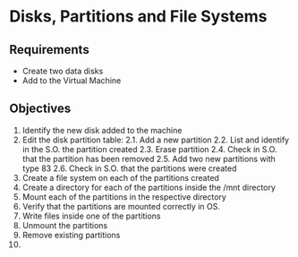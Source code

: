 # Disks, Partitions and File Systems

## Requirements

* Create two data disks
* Add to the Virtual Machine

## Objectives

1. Identify the new disk added to the machine
2. Edit the disk partition table:
  2.1. Add a new partition
  2.2. List and identify in the S.O. the partition created
  2.3. Erase partition
  2.4. Check in S.O. that the partition has been removed
  2.5. Add two new partitions with type 83
  2.6.  Check in S.O. that the partitions were created
3. Create a file system on each of the partitions created
4. Create a directory for each of the partitions inside the /mnt directory
5. Mount each of the partitions in the respective directory
6. Verify that the partitions are mounted correctly in OS.
7. Write files inside one of the partitions
8. Unmount the partitions
9. Remove existing partitions
10. 
